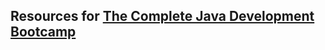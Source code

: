 ## Resources for [The Complete Java Development Bootcamp](https://udemy-redirect-app.herokuapp.com/java)
